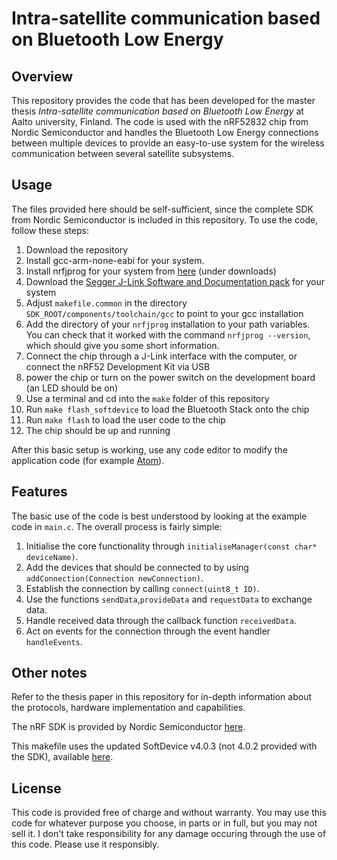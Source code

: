 # Intra-satellite communication based on Bluetooth Low Energy

## Overview

This repository provides the code that has been developed for the master thesis *Intra-satellite communication based on Bluetooth Low Energy* at Aalto university, Finland. The code is used with the nRF52832 chip from Nordic Semiconductor and handles the Bluetooth Low Energy connections between multiple devices to provide an easy-to-use system for the wireless communication between several satellite subsystems.

## Usage

The files provided here should be self-sufficient, since the complete SDK from Nordic Semiconductor is included in this repository. To use the code, follow these steps:

1. Download the repository
2. Install gcc-arm-none-eabi for your system.
3. Install nrfjprog for your system from [here](http://www.nordicsemi.com/eng/Products/Bluetooth-low-energy/nRF52832) (under downloads)
4. Download the [Segger J-Link Software and Documentation pack](https://www.segger.com/downloads/jlink) for your system
3. Adjust `makefile.common` in the directory `SDK_ROOT/components/toolchain/gcc` to point to your gcc installation
4. Add the directory of your `nrfjprog` installation to your path variables. You can check that it worked with the command `nrfjprog --version`, which should give you some short information.
4. Connect the chip through a J-Link interface with the computer, or connect the nRF52 Development Kit via USB
5. power the chip or turn on the power switch on the development board (an LED should be on)
5. Use a terminal and cd into the `make` folder of this repository
6. Run `make flash_softdevice` to load the Bluetooth Stack onto the chip
7. Run `make flash` to load the user code to the chip
8. The chip should be up and running

After this basic setup is working, use any code editor to modify the application code (for example [Atom](https://atom.io)).

## Features

The basic use of the code is best understood by looking at the example code in `main.c`. The overall process is fairly simple:

1. Initialise the core functionality through `initialiseManager(const char* deviceName)`.
2. Add the devices that should be connected to by using `addConnection(Connection newConnection)`.
3. Establish the connection by calling `connect(uint8_t ID)`.
4. Use the functions `sendData`,`provideData` and `requestData` to exchange data.
5. Handle received data through the callback function `receivedData`.
6. Act on events for the connection through the event handler `handleEvents`.

## Other notes

Refer to the thesis paper in this repository for in-depth information about the protocols, hardware implementation and capabilities.

The nRF SDK is provided by Nordic Semiconductor [here](https://www.nordicsemi.com/eng/Products/Bluetooth-low-energy/nRF52832/Development-tools-and-Software).

This makefile uses the updated SoftDevice v4.0.3 (not 4.0.2 provided with the SDK), available [here](https://www.nordicsemi.com/eng/Products/Bluetooth-low-energy/nRF52832/Development-tools-and-Software).

## License

This code is provided free of charge and without warranty. You may use this code for whatever purpose you choose, in parts or in full, but you may not sell it. I don't take responsibility for any damage occuring through the use of this code. Please use it responsibly.
